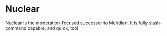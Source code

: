 # Nuclear
Nuclear is the moderation-focused successor to Meridian. It is fully slash-command capable, and quick, too!

